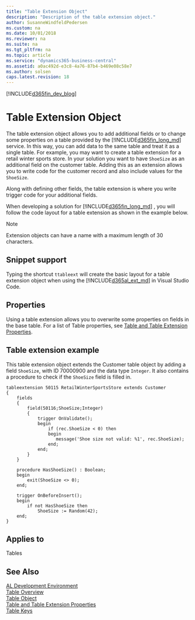 ```yaml
---
title: "Table Extension Object"
description: "Description of the table extension object."
author: SusanneWindfeldPedersen
ms.custom: na
ms.date: 10/01/2018
ms.reviewer: na
ms.suite: na
ms.tgt_pltfrm: na
ms.topic: article
ms.service: "dynamics365-business-central"
ms.assetid: a0ac492d-e3c8-4a76-87b4-b469e08c58e7
ms.author: solsen
caps.latest.revision: 18
---
```


[!INCLUDE[d365fin_dev_blog](includes/d365fin_dev_blog.md)]

# Table Extension Object
The table extension object allows you to add additional fields or to change some properties on a table provided by the [!INCLUDE[d365fin_long_md](includes/d365fin_long_md.md)] service. In this way, you can add data to the same table and treat it as a single table. For example, you may want to create a table extension for a retail winter sports store. In your solution you want to have `ShoeSize` as an additional field on the customer table. Adding this as an extension allows you to write code for the customer record and also include values for the `ShoeSize`.

Along with defining other fields, the table extension is where you write trigger code for your additional fields.

When developing a solution for [!INCLUDE[d365fin_long_md](includes/d365fin_long_md.md)] , you will follow the code layout for a table extension as shown in the example below.

> [!NOTE]  
> Extension objects can have a name with a maximum length of 30 characters.      

## Snippet support
Typing the shortcut `ttableext` will create the basic layout for a table extension object when using the [!INCLUDE[d365al_ext_md](../includes/d365al_ext_md.md)] in Visual Studio Code.

## Properties
Using a table extension allows you to overwrite some properties on fields in the base table. For a list of Table properties, see [Table and Table Extension Properties](properties/devenv-table-properties.md).

## Table extension example
This table extension object extends the Customer table object by adding a field `ShoeSize`, with ID 70000900 and the data type `Integer`. It also contains a procedure to check if the `ShoeSize` field is filled in.

```
tableextension 50115 RetailWinterSportsStore extends Customer
{
    fields
    {
        field(50116;ShoeSize;Integer)
        {
            trigger OnValidate();
            begin
                if (rec.ShoeSize < 0) then
                begin
                   message('Shoe size not valid: %1', rec.ShoeSize);
                end;                    
            end;
        }
    }

    procedure HasShoeSize() : Boolean;
    begin
        exit(ShoeSize <> 0);
    end;

    trigger OnBeforeInsert();
    begin
        if not HasShoeSize then
            ShoeSize := Random(42);
    end;
}
```

## Applies to
Tables

## See Also
[AL Development Environment](devenv-reference-overview.md)  
[Table Overview](devenv-tables-overview.md)  
[Table Object](devenv-table-object.md)  
[Table and Table Extension Properties](properties/devenv-table-properties.md)  
[Table Keys](devenv-table-keys.md)
